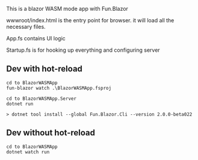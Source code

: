 This is a blazor WASM mode app with Fun.Blazor

wwwroot/index.html is the entry point for browser. it will load all the necessary files.

App.fs contains UI logic

Startup.fs is for hooking up everything and configuring server


## Dev with hot-reload

    cd to BlazorWASMApp
    fun-blazor watch .\BlazorWASMApp.fsproj 

    cd to BlazorWASMApp.Server
    dotnet run

    > dotnet tool install --global Fun.Blazor.Cli --version 2.0.0-beta022


## Dev without hot-reload

    cd to BlazorWASMApp
    dotnet watch run
